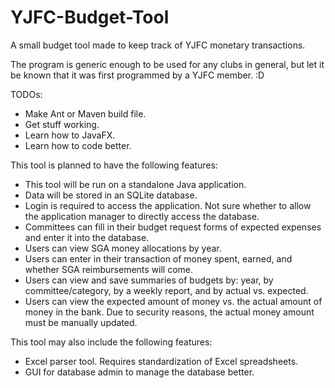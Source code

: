 YJFC-Budget-Tool
================

A small budget tool made to keep track of YJFC monetary transactions.

The program is generic enough to be used for any clubs in general, but let it be known that it was first programmed by a YJFC member. :D

TODOs:
* Make Ant or Maven build file.
* Get stuff working.
* Learn how to JavaFX.
* Learn how to code better.

This tool is planned to have the following features:
* This tool will be run on a standalone Java application.
* Data will be stored in an SQLite database.
* Login is required to access the application. Not sure whether to allow the application manager to directly access the database.
* Committees can fill in their budget request forms of expected expenses and enter it into the database.
* Users can view SGA money allocations by year.
* Users can enter in their transaction of money spent, earned, and whether SGA reimbursements will come.
* Users can view and save summaries of budgets by: year, by committee/category, by a weekly report, and by actual vs. expected.
* Users can view the expected amount of money vs. the actual amount of money in the bank. Due to security reasons, the actual money amount must be manually updated.

This tool may also include the following features:
* Excel parser tool. Requires standardization of Excel spreadsheets.
* GUI for database admin to manage the database better.
